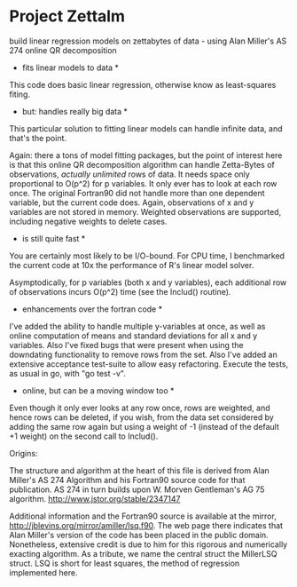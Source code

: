 Project Zettalm
===============

build linear regression models on zettabytes of data - using Alan Miller's AS 274 online QR decomposition

* fits linear models to data *

This code does basic linear regression, otherwise know as least-squares fiting.

* but: handles really big data *

This particular solution to fitting linear models can handle infinite data,
and that's the point.

Again: there a tons of model fitting packages, but the point of interest here
is that this online QR decomposition algorithm can handle Zetta-Bytes of observations,
*actually unlimited* rows of data. It needs space only proportional to
O(p^2) for p variables. It only ever has to look at each row once. The original
Fortran90 did not handle more than one dependent variable, but the current
code does. Again, observations of x and y variables are not stored in memory.
Weighted observations are supported, including negative weights to delete
cases.

* is still quite fast *

You are certainly most likely to be I/O-bound. For CPU time, I benchmarked
the current code at 10x the performance of R's linear model solver.

Asymptodically, for p variables (both x and y variables), each additional
row of observations incurs O(p^2) time (see the Includ() routine).


* enhancements over the fortran code *

I've added the ability to handle multiple y-variables at once, as well
as online computation of means and standard deviations for all x and y variables.
Also I've fixed bugs that were present when using the downdating functionality
to remove rows from the set. Also I've added an extensive acceptance test-suite to
allow easy refactoring. Execute the tests, as usual in go, with "go test -v".

* online, but can be a moving window too *

Even though it only ever looks at any row once, rows are weighted, and
hence rows can be deleted, if you wish, from the data set considered
by adding the same row again but using a weight of -1 (instead of the default +1 weight)
on the second call to Includ().


Origins:

The structure and algorithm at the heart of this file is derived from
Alan Miller's AS 274 Algorithm and his Fortran90 source code for that publication.
AS 274 in turn builds upon W. Morven Gentleman's AG 75 algorithm.
http://www.jstor.org/stable/2347147

Additional information and the Fortran90 source is available at
the mirror, http://jblevins.org/mirror/amiller/lsq.f90.
The web page there indicates that Alan Miller's version of the code
has been placed in the public domain. Nonetheless, extensive credit is due to him
for this rigorous and numerically exacting algorithm. As a tribute, we
name the central struct the MillerLSQ struct. LSQ is short for least
squares, the method of regression implemented here.

